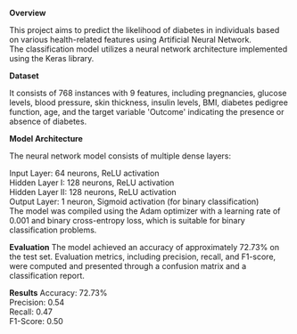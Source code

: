**Overview**

This project aims to predict the likelihood of diabetes in individuals based on various health-related features using Artificial Neural Network. <br />
The classification model utilizes a neural network architecture implemented using the Keras library.

**Dataset**

It consists of 768 instances with 9 features, including pregnancies, glucose levels, blood pressure, skin thickness, insulin levels, BMI, diabetes pedigree function, age, and the target variable 'Outcome' indicating the presence or absence of diabetes.

**Model Architecture**

The neural network model consists of multiple dense layers:

Input Layer: 64 neurons, ReLU activation <br />
Hidden Layer I: 128 neurons, ReLU activation <br />
Hidden Layer II: 128 neurons, ReLU activation <br />
Output Layer: 1 neuron, Sigmoid activation (for binary classification) <br />
The model was compiled using the Adam optimizer with a learning rate of 0.001 and binary cross-entropy loss, which is suitable for binary classification problems.

**Evaluation**
The model achieved an accuracy of approximately 72.73% on the test set. Evaluation metrics, including precision, recall, and F1-score, were computed and presented through a confusion matrix and a classification report.

**Results**
Accuracy: 72.73% <br />
Precision: 0.54<br />
Recall: 0.47<br />
F1-Score: 0.50

